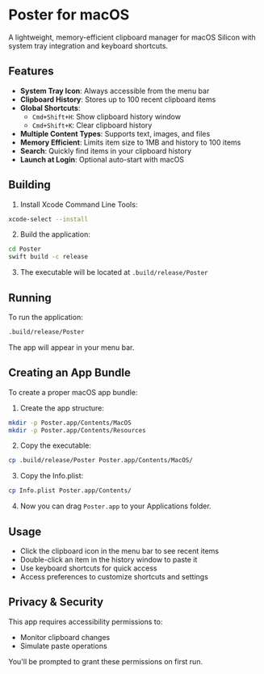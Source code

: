 # Poster for macOS

A lightweight, memory-efficient clipboard manager for macOS Silicon with system tray integration and keyboard shortcuts.

## Features

- **System Tray Icon**: Always accessible from the menu bar
- **Clipboard History**: Stores up to 100 recent clipboard items
- **Global Shortcuts**: 
  - `Cmd+Shift+H`: Show clipboard history window
  - `Cmd+Shift+K`: Clear clipboard history
- **Multiple Content Types**: Supports text, images, and files
- **Memory Efficient**: Limits item size to 1MB and history to 100 items
- **Search**: Quickly find items in your clipboard history
- **Launch at Login**: Optional auto-start with macOS

## Building

1. Install Xcode Command Line Tools:
```bash
xcode-select --install
```

2. Build the application:
```bash
cd Poster
swift build -c release
```

3. The executable will be located at `.build/release/Poster`

## Running

To run the application:
```bash
.build/release/Poster
```

The app will appear in your menu bar.

## Creating an App Bundle

To create a proper macOS app bundle:

1. Create the app structure:
```bash
mkdir -p Poster.app/Contents/MacOS
mkdir -p Poster.app/Contents/Resources
```

2. Copy the executable:
```bash
cp .build/release/Poster Poster.app/Contents/MacOS/
```

3. Copy the Info.plist:
```bash
cp Info.plist Poster.app/Contents/
```

4. Now you can drag `Poster.app` to your Applications folder.

## Usage

- Click the clipboard icon in the menu bar to see recent items
- Double-click an item in the history window to paste it
- Use keyboard shortcuts for quick access
- Access preferences to customize shortcuts and settings

## Privacy & Security

This app requires accessibility permissions to:
- Monitor clipboard changes
- Simulate paste operations

You'll be prompted to grant these permissions on first run.